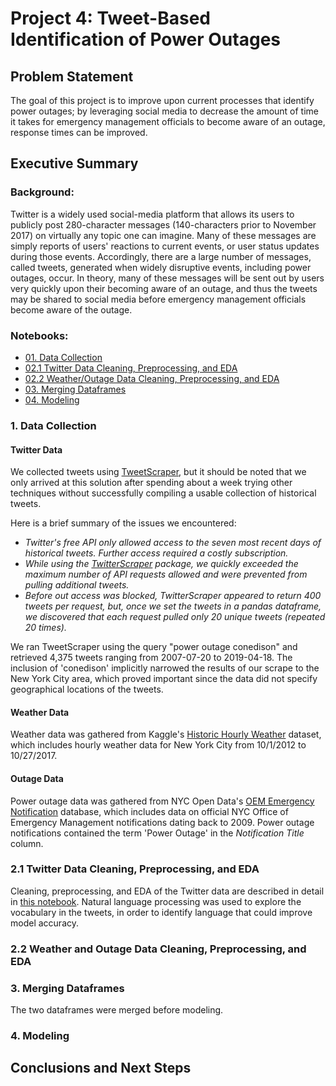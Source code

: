 # Project 4: Tweet-Based Identification of Power Outages


## Problem Statement

The goal of this project is to improve upon current processes that identify power outages; by leveraging social media to decrease the amount of time it takes for emergency management officials to become aware of an outage, response times can be improved.
 

## Executive Summary
### Background:
Twitter is a widely used social-media platform that allows its users to publicly post 280-character messages (140-characters prior to November 2017) on virtually any topic one can imagine. Many of these messages are simply reports of users' reactions to current events, or user status updates during those events. Accordingly, there are a large number of messages, called tweets, generated when widely disruptive events, including power outages, occur. In theory, many of these messages will be sent out by users very quickly upon their becoming aware of an outage, and thus the tweets may be shared to social media before emergency management officials become aware of the outage.

### Notebooks:
- [01. Data Collection](https://git.generalassemb.ly/iceberg/DSI-Client-Project/blob/master/01_Data_Gathering.ipynb)
- [02.1 Twitter Data Cleaning, Preprocessing, and EDA](https://git.generalassemb.ly/iceberg/DSI-Client-Project/blob/master/02.1_Data_Cleaning_Tweets.ipynb)
- [02.2 Weather/Outage Data Cleaning, Preprocessing, and EDA](https://git.generalassemb.ly/iceberg/DSI-Client-Project/blob/master/02.2_Data_Cleaning_Weather_and_Outage.ipynb)
- [03. Merging Dataframes](https://git.generalassemb.ly/iceberg/DSI-Client-Project/blob/master/03_Merge_Weather_and_Tweets.ipynb)
- [04. Modeling]()

### 1. Data Collection

#### Twitter Data
We collected tweets using [TweetScraper](https://github.com/jonbakerfish/TweetScraper), but it should be noted that we only arrived at this solution after spending about a week trying other techniques without successfully compiling a usable collection of historical tweets.

Here is a brief summary of the issues we encountered:
- *Twitter's free API only allowed access to the seven most recent days of historical tweets. Further access required a costly subscription.*
- *While using the [TwitterScraper](https://github.com/taspinar/twitterscraper) package, we quickly exceeded the maximum number of API requests allowed and were prevented from pulling additional tweets.*
- *Before out access was blocked, TwitterScraper appeared to return 400 tweets per request, but, once we set the tweets in a pandas dataframe, we discovered that each request pulled only 20 unique tweets (repeated 20 times).*

We ran TweetScraper using the query "power outage conedison" and retrieved 4,375 tweets ranging from 2007-07-20 to 2019-04-18. The inclusion of 'conedison' implicitly narrowed the results of our scrape to the New York City area, which proved important since the data did not specify geographical locations of the tweets.

#### Weather Data
Weather data was gathered from Kaggle's [Historic Hourly Weather](https://www.kaggle.com/selfishgene/historical-hourly-weather-data#weather_description.csv) dataset, which includes hourly weather data for New York City from 10/1/2012 to 10/27/2017.

#### Outage Data
Power outage data was gathered from NYC Open Data's [OEM Emergency Notification](https://data.cityofnewyork.us/Public-Safety/OEM-Emergency-Notifications/8vv7-7wx3/data) database, which includes data on official NYC Office of Emergency Management notifications dating back to 2009. Power outage notifications contained the term 'Power Outage' in the *Notification Title* column.

### 2.1 Twitter Data Cleaning, Preprocessing, and EDA
Cleaning, preprocessing, and EDA of the Twitter data are described in detail in [this notebook](https://git.generalassemb.ly/iceberg/DSI-Client-Project/blob/master/02.1_Data_Cleaning_Tweets.ipynb). Natural language processing was used to explore the vocabulary in the tweets, in order to identify language that could improve model accuracy.

### 2.2 Weather and Outage Data Cleaning, Preprocessing, and EDA

### 3. Merging Dataframes
The two dataframes were merged before modeling.

### 4. Modeling

## Conclusions and Next Steps



